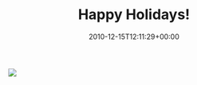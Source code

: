 ﻿---
title: Happy Holidays!
date: 2010-12-15T12:11:29+00:00
---
![](http://i0.wp.com/hmemcpy.com/wp-content/uploads/2010/12/greeting-card-2011-web11.jpg)

<!-- more -->
